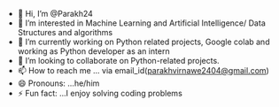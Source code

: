 - 👋 Hi, I’m @Parakh24
- 👀 I’m interested in Machine Learning and Artificial Intelligence/ Data Structures and algorithms 
- 🌱 I’m currently working on Python related projects, Google colab and working as Python developer as an intern 
- 💞️ I’m looking to collaborate on Python-related projects.
- 📫 How to reach me ... via email_id(parakhvirnawe2404@gmail.com)
- 😄 Pronouns: ...he/him
- ⚡ Fun fact: ...I enjoy solving coding problems       

<!---
Parakh24/Parakh24 is a ✨ special ✨ repository because its `README.md` (this file) appears on your GitHub profile.
You can click the Preview link to take a look at your changes.
---> 
